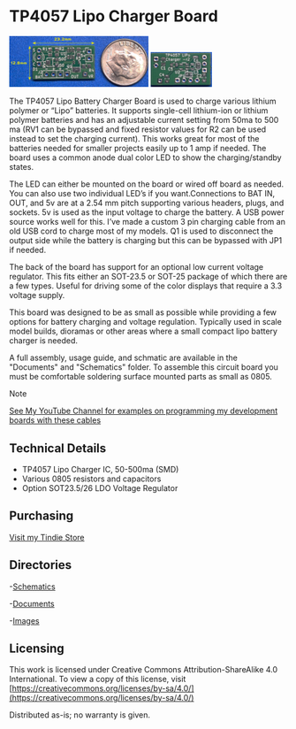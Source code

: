 # TP4057 Lipo Charger Board

<img src="img/LipoChrgAdj_r2_pcb_t.jpg" width="50%">
<img src="img/LipoChrgAdj_r2_pcb_b.jpg" width="22%">

The TP4057 Lipo Battery Charger Board is used to charge various lithium polymer or “Lipo” batteries. It supports single-cell lithium-ion or lithium polymer batteries and has an adjustable current setting from 50ma to 500 ma (RV1 can be bypassed and fixed resistor values for R2 can be used instead to set the charging current). This works great for most of the batteries needed for smaller projects easily up to 1 amp if needed. The board uses a common anode dual color LED to show the charging/standby states. 

The LED can either be mounted on the board or wired off board as needed. You can also use two individual LED’s if you want.Connections to BAT IN, OUT, and 5v are at a 2.54 mm pitch supporting various headers, plugs, and sockets. 5v is used as the input voltage to charge the battery. A USB power source works well for this. I’ve made a custom 3 pin charging cable from an old USB cord to charge most of my models. Q1 is used to disconnect the output side while the battery is charging but this can be bypassed with JP1 if needed.

The back of the board has support for an optional low current voltage regulator. This fits either an SOT-23.5 or SOT-25 package of which there are a few types. Useful for driving some of the color displays that require a 3.3 voltage supply.

This board was designed to be as small as possible while providing a few options for battery charging and voltage regulation. Typically used in scale model builds, dioramas or other areas where a small compact lipo battery charger is needed.

A full assembly, usage guide, and schmatic are available in the "Documents" and "Schematics" folder. To assemble this circuit board you must be comfortable soldering surface mounted parts as small as 0805.
 
> [!NOTE]
> [See My YouTube Channel for examples on programming my development boards with these cables](https://www.youtube.com/@Johnny_Electronic/playlists)

## Technical Details

* TP4057 Lipo Charger IC, 50-500ma (SMD)
* Various 0805 resistors and capacitors
* Option SOT23.5/26 LDO Voltage Regulator


## Purchasing
[Visit my Tindie Store](https://www.tindie.com/stores/johnnyelectronic/)


## Directories

-[Schematics](schematics/)

-[Documents](doc/)

-[Images](img/)


## Licensing

This work is licensed under Creative Commons Attribution-ShareAlike 4.0 International. 
To view a copy of this license, visit [https://creativecommons.org/licenses/by-sa/4.0/](https://creativecommons.org/licenses/by-sa/4.0/)

Distributed as-is; no warranty is given.







